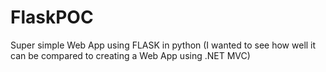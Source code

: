 # FlaskPOC
Super simple Web App using FLASK in python (I wanted to see how well it can be compared to creating a Web App using .NET MVC)

